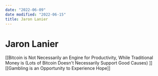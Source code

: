```yaml
---
date: "2022-06-09"
date modified: "2022-06-15"
title: Jaron Lanier
---
```


# Jaron Lanier
[[Bitcoin is Not Necessarily an Engine for Productivity, While Traditional Money is (Lots of Bitcoin Doesn't Necessarily Support Good Causes) ]]
[[Gambling is an Opportunity to Experience Hope]]
